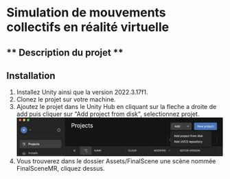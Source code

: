 # Simulation de mouvements collectifs en réalité virtuelle

## ** Description du projet **

## Installation

1. Installez Unity ainsi que la version 2022.3.17f1.
2. Clonez le projet sur votre machine.
3. Ajoutez le projet dans le Unity Hub en cliquant sur la fleche a droite de add puis cliquer sur "Add project from disk", selectionnez projet.
![test](/image/UnityHub.png)
4. Vous trouverez dans le dossier Assets/FinalScene une scène nommée FinalSceneMR, cliquez dessus.
 
